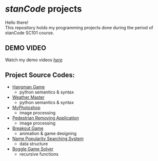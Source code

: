 # *stanCode* projects
Hello there!\
This repository holds my programming projects done during the period of stanCode SC101 course.

## DEMO VIDEO 
Watch my demo videos *[here](https://drive.google.com/drive/folders/1fq0OUN0W_t46ZRz56wHoyJsP5nYHDgP0?usp=sharing)*

## Project Source Codes:
* [Hangman Game](https://github.com/huangichen97/sc-projects/blob/main/SC101%20-%20Github/Hangman_Game/hangman.py)
  * python semantics & syntax
* [Weather Master](https://github.com/huangichen97/sc-projects/blob/main/SC101%20-%20Github/Weather_Master/weather_master.py)
  * python semantics & syntax
* [MyPhotoshop](https://github.com/huangichen97/sc-projects/blob/main/SC101%20-%20Github/My_Photoshop%20(Image%20Processing)/best_photoshop_award.py)
  * image processing
* [Pedestrian Removing Application](https://github.com/huangichen97/sc-projects/blob/main/SC101%20-%20Github/Pedestrian_Removing_Application%20(Image%20Processing)/stanCodoshop.py)
  * image processing
* [Breakout Game](https://github.com/huangichen97/sc-projects/blob/main/SC101%20-%20Github/Break_Out_game%20(Object-Oriented%20Design)/breakout_ext.py)
  * animation & game designing
* [Name Popularity Searching System](https://github.com/huangichen97/sc-projects/blob/main/SC101%20-%20Github/Name_Popularity_Searching_System%20(Data%20structure)/babygraphics.py)
  * data structure
* [Boggle Game Solver](https://github.com/huangichen97/sc-projects/blob/main/SC101%20-%20Github/Boggle_Game_Solver%20(Recursion)/boggle.py)
  * recursive functions
